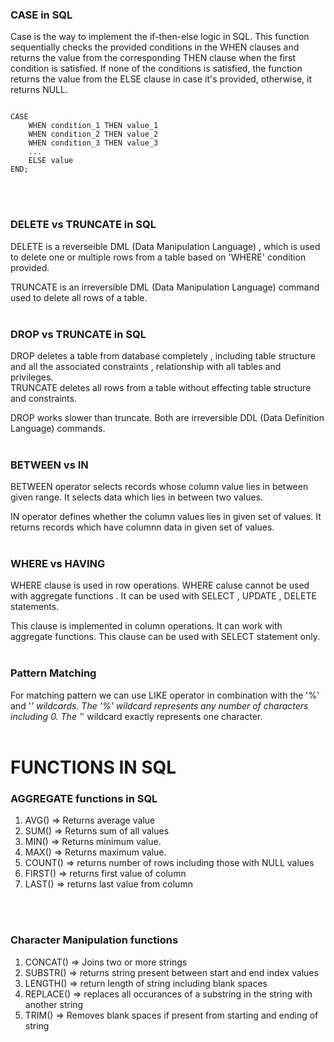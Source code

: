 ### CASE in SQL

Case is the way to implement the if-then-else logic in SQL. This function sequentially checks the provided conditions in the WHEN clauses and returns the value from the corresponding THEN clause when the first condition is satisfied. If none of the conditions is satisfied, the function returns the value from the ELSE clause in case it's provided, otherwise, it returns NULL.

```

CASE
    WHEN condition_1 THEN value_1
    WHEN condition_2 THEN value_2
    WHEN condition_3 THEN value_3
    ...
    ELSE value
END;

```
<br><br>

### DELETE vs TRUNCATE in SQL

DELETE is a reverseible DML (Data Manipulation Language) , which is used to delete one or multiple rows from a table based on 'WHERE' condition provided. <br>

TRUNCATE is an irreversible DML (Data Manipulation Language) command used to delete all rows of a table. <br><br>

### DROP vs TRUNCATE in SQL

DROP deletes a table from database completely , including table structure and all the associated constraints , relationship with all tables and privileges. <br>
TRUNCATE deletes all rows from a table without effecting table structure and constraints. <br>

DROP works slower than truncate. Both are irreversible DDL (Data Definition Language) commands. <br><br>

### BETWEEN vs IN

BETWEEN operator selects records whose column value lies in between given range. It selects data which lies in between two values. <br>

IN operator defines whether the column values lies in given set of values. It returns records which have columnn data in given set of values. <br><br>

### WHERE vs HAVING

WHERE clause is used in row operations. WHERE caluse cannot be used with aggregate functions . It can be used with SELECT , UPDATE , DELETE statements.<br>

This clause is implemented in column operations. It can work with aggregate functions. This clause can be used with SELECT statement only.<br><br>

### Pattern Matching 

For matching pattern we can use LIKE operator in combination with the '%' and '_' wildcards. The '%' wildcard represents any number of characters including 0. The '_' wildcard exactly represents one character. <br><br>

# FUNCTIONS IN SQL

### AGGREGATE functions in SQL

<ol>
    <li>AVG() => Returns average value</li>
    <li>SUM() => Returns sum of all values</li>
    <li>MIN() => Returns minimum value.</li>
    <li>MAX() => Returns maximum value.</li>
    <li>COUNT() => returns number of rows including those with NULL values</li>
    <li>FIRST() => returns first value of column</li>
    <li>LAST() => returns last value from column</li>
</ol>
<br><br>

### Character Manipulation functions

<ol>
    <li>CONCAT() => Joins two or more strings</li>
    <li>SUBSTR() => returns string present between start and end index values</li>
    <li>LENGTH() => return length of string including blank spaces</li>
    <li>REPLACE() => replaces all occurances of a substring in the string with another string</li>
    <li>TRIM() => Removes blank spaces if present from starting and ending of string</li>
</ol>



